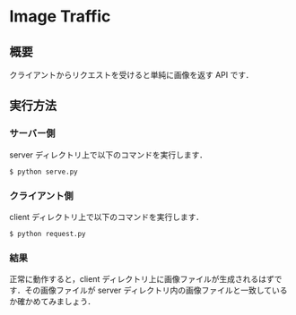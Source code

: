 # Image Traffic

## 概要
クライアントからリクエストを受けると単純に画像を返す API です．

## 実行方法

### サーバー側
server ディレクトリ上で以下のコマンドを実行します．

```
$ python serve.py
```

### クライアント側
client ディレクトリ上で以下のコマンドを実行します．

```
$ python request.py
```

### 結果
正常に動作すると，client ディレクトリ上に画像ファイルが生成されるはずです．その画像ファイルが server ディレクトリ内の画像ファイルと一致しているか確かめてみましょう．

